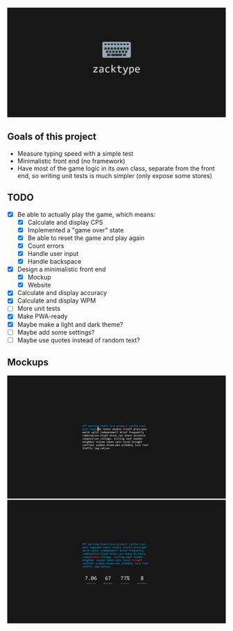 [![zacktype](public/social-preview.png)](https://zacktype.skayo.dev)

## Goals of this project

- Measure typing speed with a simple test
- Minimalistic front end (no framework)
- Have most of the game logic in its own class, separate from the front end, so writing unit tests is much simpler (only expose some stores)

## TODO

- [X] Be able to actually play the game, which means:
  - [X] Calculate and display CPS
  - [X] Implemented a "game over" state
  - [X] Be able to reset the game and play again
  - [X] Count errors
  - [X] Handle user input
  - [X] Handle backspace
- [X] Design a minimalistic front end
  - [X] Mockup
  - [X] Website
- [X] Calculate and display accuracy
- [X] Calculate and display WPM
- [ ] More unit tests
- [X] Make PWA-ready
- [X] Maybe make a light and dark theme?
- [ ] Maybe add some settings?
- [ ] Maybe use quotes instead of random text?

## Mockups

![Start View](assets/StartView.png)
![Game Over View](assets/GameOverView.png)
